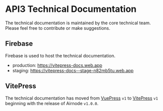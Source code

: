 # API3 Technical Documentation

The technical documentation is maintained by the core technical team. Please
feel free to contribute or make suggestions.

## Firebase

Firebase is used to host the technical documentation.

- production: https://vitepress-docs.web.app
- staging: https://vitepress-docs--stage-n82mb5tu.web.app

## VitePress

The technical documentation has moved from
[VuePress](https://vuepress.vuejs.org) `v1` to
[VitePress](https://vitepress.vuejs.org) `v1` beginning with the release of
Airnode `v1.0.0`.
